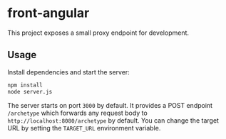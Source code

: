 # front-angular

This project exposes a small proxy endpoint for development.

## Usage

Install dependencies and start the server:

```bash
npm install
node server.js
```

The server starts on port `3000` by default. It provides a POST endpoint
`/archetype` which forwards any request body to
`http://localhost:8080/archetype` by default. You can change the target
URL by setting the `TARGET_URL` environment variable.
